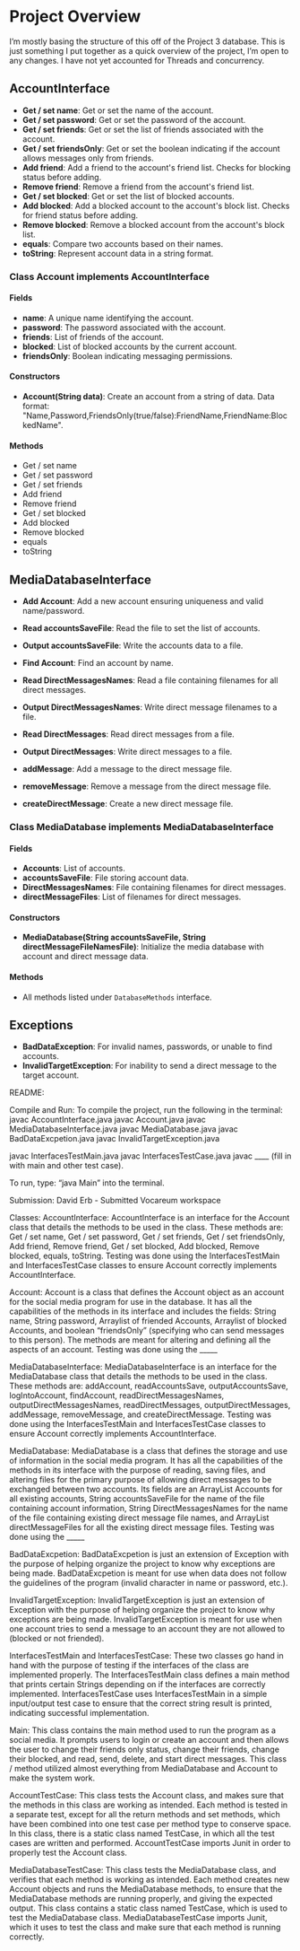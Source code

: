 # Project Overview

I’m mostly basing the structure of this off of the Project 3 database. This is just something I put together as a quick overview of the project, I’m open to any changes. I have not yet accounted for Threads and concurrency.

## AccountInterface
- **Get / set name**: Get or set the name of the account.
- **Get / set password**: Get or set the password of the account.
- **Get / set friends**: Get or set the list of friends associated with the account.
- **Get / set friendsOnly**: Get or set the boolean indicating if the account allows messages only from friends.
- **Add friend**: Add a friend to the account's friend list. Checks for blocking status before adding.
- **Remove friend**: Remove a friend from the account's friend list.
- **Get / set blocked**: Get or set the list of blocked accounts.
- **Add blocked**: Add a blocked account to the account's block list. Checks for friend status before adding.
- **Remove blocked**: Remove a blocked account from the account's block list.
- **equals**: Compare two accounts based on their names.
- **toString**: Represent account data in a string format.

### Class Account implements AccountInterface
#### Fields
- **name**: A unique name identifying the account.
- **password**: The password associated with the account.
- **friends**: List of friends of the account.
- **blocked**: List of blocked accounts by the current account.
- **friendsOnly**: Boolean indicating messaging permissions.

#### Constructors
- **Account(String data)**: Create an account from a string of data. Data format: "Name,Password,FriendsOnly(true/false):FriendName,FriendName:BlockedName".

#### Methods
- Get / set name
- Get / set password
- Get / set friends
- Add friend
- Remove friend
- Get / set blocked
- Add blocked
- Remove blocked
- equals
- toString

## MediaDatabaseInterface
- **Add Account**: Add a new account ensuring uniqueness and valid name/password.
- **Read accountsSaveFile**: Read the file to set the list of accounts.
- **Output accountsSaveFile**: Write the accounts data to a file.
- **Find Account**: Find an account by name.

- **Read DirectMessagesNames**: Read a file containing filenames for all direct messages.
- **Output DirectMessagesNames**: Write direct message filenames to a file.
- **Read DirectMessages**: Read direct messages from a file.
- **Output DirectMessages**: Write direct messages to a file.
- **addMessage**: Add a message to the direct message file.
- **removeMessage**: Remove a message from the direct message file.
- **createDirectMessage**: Create a new direct message file.

### Class MediaDatabase implements MediaDatabaseInterface
#### Fields
- **Accounts**: List of accounts.
- **accountsSaveFile**: File storing account data.
- **DirectMessagesNames**: File containing filenames for direct messages.
- **directMessageFiles**: List of filenames for direct messages.

#### Constructors
- **MediaDatabase(String accountsSaveFile, String directMessageFileNamesFile)**: Initialize the media database with account and direct message data.

#### Methods
- All methods listed under `DatabaseMethods` interface.

## Exceptions
- **BadDataException**: For invalid names, passwords, or unable to find accounts.
- **InvalidTargetException**: For inability to send a direct message to the target account.



README:

Compile and Run:
To compile the project, run the following in the terminal:
	javac AccountInterface.java
	javac Account.java
	javac MediaDatabaseInterface.java
	javac MediaDatabase.java
	javac BadDataExcpetion.java
javac InvalidTargetException.java
	
javac InterfacesTestMain.java
javac InterfacesTestCase.java
javac ____ (fill in with main and other test case).

To run, type: “java Main” into the terminal.

Submission:
David Erb - Submitted Vocareum workspace

Classes:
AccountInterface:
	AccountInterface is an interface for the Account class that details the methods to be used in the class. These methods are: Get / set name, Get / set password, Get / set friends, Get / set friendsOnly, Add friend, Remove friend, Get / set blocked, Add blocked, Remove blocked, equals, toString. Testing was done using the InterfacesTestMain and InterfacesTestCase classes to ensure Account correctly implements AccountInterface.

Account:
	Account is a class that defines the Account object as an account for the social media program for use in the database. It has all the capabilities of the methods in its interface and includes the fields: String name, String password, Arraylist of friended Accounts, Arraylist of blocked Accounts, and boolean “friendsOnly” (specifying who can send messages to this person). The methods are meant for altering and defining all the aspects of an account. Testing was done using the _____

MediaDatabaseInterface:
	MediaDatabaseInterface is an interface for the MediaDatabase class that details the methods to be used in the class. These methods are: addAccount, readAccountsSave, outputAccountsSave, logIntoAccount, findAccount, readDirectMessagesNames, outputDirectMessagesNames, readDirectMessages, outputDirectMessages, addMessage, removeMessage, and createDirectMessage. Testing was done using the InterfacesTestMain and InterfacesTestCase classes to ensure Account correctly implements AccountInterface.

MediaDatabase:
	MediaDatabase is a class that defines the storage and use of information in the social media program. It has all the capabilities of the methods in its interface with the purpose of reading, saving files, and altering files for the primary purpose of allowing direct messages to be exchanged between two accounts. Its fields are an ArrayList Accounts for all existing accounts, String accountsSaveFile for the name of the file containing account information, String DirectMessagesNames for the name of the file containing existing direct message file names, and ArrayList<String> directMessageFiles for all the existing direct message files. Testing was done using the _____


BadDataExcpetion:
	BadDataExcpetion is just an extension of Exception with the purpose of helping organize the project to know why exceptions are being made. BadDataExcpetion is meant for use when data does not follow the guidelines of the program (invalid character in name or password, etc.).

InvalidTargetException:
		InvalidTargetException is just an extension of Exception with the purpose of helping organize the project to know why exceptions are being made. InvalidTargetException is meant for use when one account tries to send a message to an account they are not allowed to (blocked or not friended).


InterfacesTestMain and InterfacesTestCase:
	These two classes go hand in hand with the purpose of testing if the interfaces of the class are implemented properly. The InterfacesTestMain class defines a main method that prints certain Strings depending on if the interfaces are correctly implemented. InterfacesTestCase uses InterfacesTestMain in a simple input/output test case to ensure that the correct string result is printed, indicating successful implementation.

Main:
	This class contains the main method used to run the program as a social media. It prompts users to login or create an account and then allows the user to change their friends only status, change their friends, change their blocked, and read, send, delete, and start direct messages. This class / method utilized almost everything from MediaDatabase and Account to make the system work.

 AccountTestCase: 
	This class tests the Account class, and makes sure that the methods in this class are working as intended. Each method is tested in a separate test, except for all the return methods and set methods, which have been combined into one test case per method type to conserve space. In this class, there is a static class named TestCase, in which all the test cases are written and performed. AccountTestCase imports Junit in order to properly test the Account class.

MediaDatabaseTestCase:
	This class tests the MediaDatabase class, and verifies that each method is working as intended. Each method creates new Account objects and runs the MediaDatabase methods, to ensure that the MediaDatabase methods are running properly, and giving the expected output. This class contains a static class named TestCase, which is used to test the MediaDatabase class. MediaDatabaseTestCase imports Junit, which it uses to test the class and make sure that each method is running correctly. 
